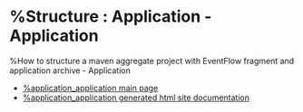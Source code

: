 # %Structure : Application - Application

%How to structure a maven aggregate project with EventFlow fragment and application archive - Application

* [%application_application main page](src/site/markdown/index.md)
* [%application_application generated html site documentation](https://plord12.github.io/samples/%10.4.0-SNAPSHOT//opt/tibco/users/jenkins/workspace/EventProcessing/samples/structure/application/application-application/)
